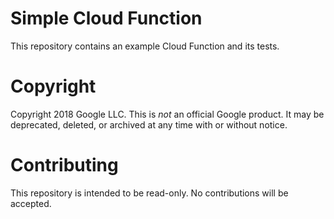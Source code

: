 # Simple Cloud Function
This repository contains an example Cloud Function and its tests.

# Copyright
Copyright 2018 Google LLC. This is *not* an official Google product. It may be deprecated, deleted, or archived at any time with or without notice.

# Contributing
This repository is intended to be read-only. No contributions will be accepted.
